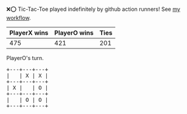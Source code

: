 :x::o: Tic-Tac-Toe played indefinitely by github action runners! See [my workflow](.github/workflows/play.yaml).

|PlayerX wins|PlayerO wins|Ties|
|-|-|-|
|475|421|201|

PlayerO's turn.

<pre>
+---+---+---+
|   | X | X |
+---+---+---+
| X |   | O |
+---+---+---+
|   | O | O |
+---+---+---+
</pre>